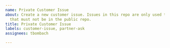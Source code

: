 ```yaml
---
name: Private Customer Issue
about: Create a new customer issue. Issues in this repo are only used to track items
  that must not be in the public repo.
title: Private Customer Issue
labels: customer-issue, partner-ask
assignees: tbombach

---
```



